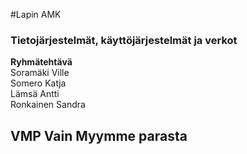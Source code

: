 #Lapin AMK 
### Tietojärjestelmät, käyttöjärjestelmät ja verkot 
**Ryhmätehtävä**<br>
Soramäki Ville<br> Somero Katja<br> Lämsä Antti<br> Ronkainen Sandra
## VMP Vain Myymme parasta

